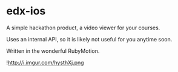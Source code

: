 edx-ios
=======

A simple hackathon product, a video viewer for your courses.

Uses an internal API, so it is likely not useful for you anytime soon.

Written in the wonderful RubyMotion.

!http://i.imgur.com/hysthXj.png
